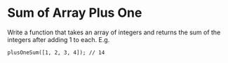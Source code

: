 # Sum of Array Plus One

Write a function that takes an array of integers and returns the sum of the integers after adding 1 to each. E.g.

```
plusOneSum([1, 2, 3, 4]); // 14
```
